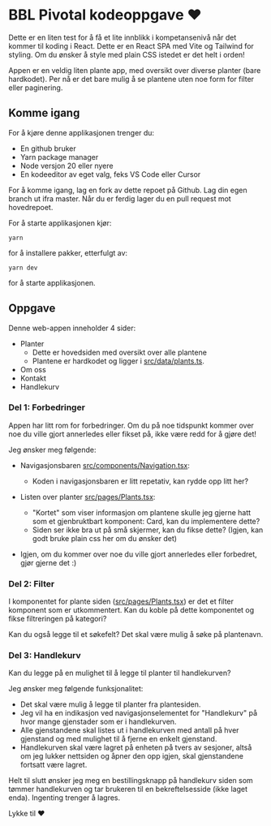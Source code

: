 # BBL Pivotal kodeoppgave ❤️

Dette er en liten test for å få et lite innblikk i kompetansenivå når det kommer til koding i React.
Dette er en React SPA med Vite og Tailwind for styling. Om du ønsker å style med plain CSS istedet er det helt i orden!

Appen er en veldig liten plante app, med oversikt over diverse planter (bare hardkodet).
Per nå er det bare mulig å se plantene uten noe form for filter eller paginering.

## Komme igang

For å kjøre denne applikasjonen trenger du:

- En github bruker
- Yarn package manager
- Node versjon 20 eller nyere
- En kodeeditor av eget valg, feks VS Code eller Cursor

For å komme igang, lag en fork av dette repoet på Github.
Lag din egen branch ut ifra master.
Når du er ferdig lager du en pull request mot hovedrepoet.

For å starte applikasjonen kjør:

```
yarn
```

for å installere pakker, etterfulgt av:

```
yarn dev
```

for å starte applikasjonen.

## Oppgave

Denne web-appen inneholder 4 sider:

- Planter
  - Dette er hovedsiden med oversikt over alle plantene
  - Plantene er hardkodet og ligger i [src/data/plants.ts](src/data/plants.ts).
- Om oss
- Kontakt
- Handlekurv

### Del 1: Forbedringer

Appen har litt rom for forbedringer. Om du på noe tidspunkt kommer over noe du ville gjort annerledes eller fikset på, ikke være redd for å gjøre det!

Jeg ønsker meg følgende:

- Navigasjonsbaren [src/components/Navigation.tsx](src/components/Navigation.tsx):

  - Koden i navigasjonsbaren er litt repetativ, kan rydde opp litt her?

- Listen over planter [src/pages/Plants.tsx](src/pages/Plants.tsx):

  - "Kortet" som viser informasjon om plantene skulle jeg gjerne hatt som et gjenbruktbart komponent: Card, kan du implementere dette?
  - Siden ser ikke bra ut på små skjermer, kan du fikse dette? (Igjen, kan godt bruke plain css her om du ønsker det)

- Igjen, om du kommer over noe du ville gjort annerledes eller forbedret, gjør gjerne det :)

### Del 2: Filter

I komponentet for plante siden ([src/pages/Plants.tsx](src/pages/Plants.tsx)) er det et filter komponent som er utkommentert. Kan du koble på dette komponentet og fikse filtreringen på kategori?

Kan du også legge til et søkefelt? Det skal være mulig å søke på plantenavn.

### Del 3: Handlekurv

Kan du legge på en mulighet til å legge til planter til handlekurven?

Jeg ønsker meg følgende funksjonalitet:

- Det skal være mulig å legge til planter fra plantesiden.
- Jeg vil ha en indikasjon ved navigasjonselementet for "Handlekurv" på hvor mange gjenstader som er i handlekurven.
- Alle gjenstandene skal listes ut i handlekurven med antall på hver gjenstand og med mulighet til å fjerne en enkelt gjenstand.
- Handlekurven skal være lagret på enheten på tvers av sesjoner, altså om jeg lukker nettsiden og åpner den opp igjen, skal gjenstandene fortsatt være lagret.

Helt til slutt ønsker jeg meg en bestillingsknapp på handlekurv siden som tømmer handlekurven og tar brukeren til en bekreftelsesside (ikke laget enda). Ingenting trenger å lagres.

Lykke til ❤️
